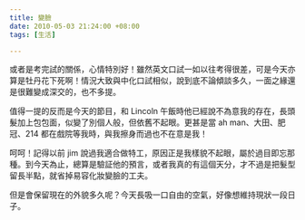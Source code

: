 ```yaml
---
title: 變臉
date: 2010-05-03 21:24:00 +08:00
tags: [生活]

---
```


 或者是考完試的關係，心情特別好！雖然英文口試一如以往考得很差，可是今天亦算是牡丹花下死啊！情況大致與中化口試相似，說到底不論傾談多久，一面之緣還是很難變成深交的，也不多提。  
  
 值得一提的反而是今天的節目，和 Lincoln 午飯時他已經說不為意我的存在，長頭髮加上包包面，似變了別個人般，但依舊不起眼。更甚是當 ah man、大田、肥冠、214 都在戲院等我時，與我擦身而過也不在意是我！  
  
 呵呵！記得以前 jim 說過我適合做特工，原因正是我樣貌不起眼，屬於過目即忘那種。到今天為止，總算是驗証他的預言，或者我真的有這個天分，才不過是把髮型留長半點，就省掉易容化妝變臉的工夫。  
  
 但是會保留現在的外貌多久呢？今天長吸一口自由的空氣，好像想維持現狀一段日子。
